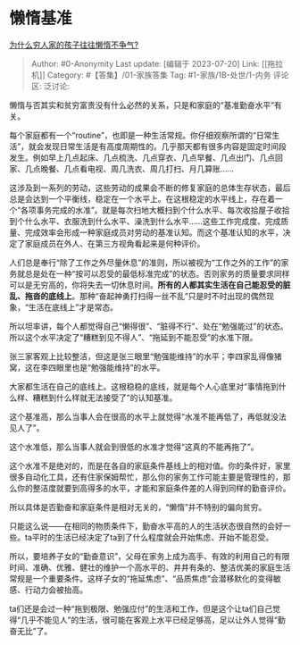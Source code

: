 # 懒惰基准
[为什么穷人家的孩子往往懒惰不争气?](https://www.zhihu.com/question/611092150/answer/3126147637)

> Author: #0-Anonymity
> Last update: [编辑于 2023-07-20]
> Link: [[拖拉机]]
> Category: #【答集】/01-家族答集 
> Tag: #1-家族/1B-处世/1-内务
> 评论区:
> 泛讨论:

懒惰与否其实和贫穷富贵没有什么必然的关系，只是和家庭的“基准勤奋水平”有关。

每个家庭都有一个“routine”，也即是一种生活常规。你仔细观察所谓的“日常生活”，就会发现日常生活是有高度周期性的。几乎那天都有很多内容是固定时间段发生。例如早上几点起床、几点梳洗、几点穿衣、几点早餐、几点出门、几点回家、几点晚餐、几点看电视、周几洗衣、周几打扫、月几算账……

这涉及到一系列的劳动，这些劳动的成果会不断的修复家庭的总体生存状态，最后总是会达到一个平衡线，稳定在一个水平上。在这根稳定的水平线上，存在着一个“各项事务完成的水准”。就是每次扫地大概扫到个什么水平、每次收拾屋子收拾到个什么水平、衣服洗到什么水平、澡洗到什么水平……这些工作完成度、完成质量、完成效率会形成一种家庭成员对劳动的基准认知。而这个基准认知的水平，决定了家庭成员在外人、在第三方视角看起来是何种评价。

人们总是奉行“除了工作之外尽量休息”的准则，所以被视为“工作之外的工作”的家务就总是处在一种“按可以忍受的最低标准完成”的状态。否则家务的质量要求同样可以是无穷高的，你将失去一切休息时间。**所有的人都其实生活在自己能忍受的脏乱、拖沓的底线上**。那种“奋起神勇打扫得一丝不乱”只是时不时出现的偶然现象，“生活在底线上”才是常态。

所以坦率讲，每个人都觉得自己“懒得很”、“脏得不行”、处在“勉强能过”的状态。所以这个水平决定了“糟糕到见不得人”、“拖延到不能忍受”的水准下限。

张三家客观上比较整洁，但这是张三眼里“勉强能维持”的水平；李四家乱得像猪窝，这在李四眼里也是“勉强能维持”的水平。

大家都生活在自己的底线上。这根稳稳的底线，就是每个人心底里对“事情拖到什么样、糟糕到什么样就无法接受了”的认知基准。

这个基准高，那么当事人会在很高的水平上就觉得“水准不能再低了，再低就没法见人了”。

这个水准低，那么当事人就会到很低的水准才觉得“这真的不能再拖了”。

这个水准不是绝对的，而是在各自的家庭条件基线上的相对值。你的条件好，家里很多自动化工具，还有住家保姆帮忙，那么你的家务工作可能主要是管理性的，那么你的整洁度就要到高得多的水平，才能和家庭条件差的人得到同样的勤奋评价。

所以具体是否勤奋和家庭条件是相对无关的，“懒惰”并不特别的偏向贫穷。

只能这么说——在相同的物质条件下，勤奋水平高的人的生活状态很自然的会好一些。ta平时的生活已经决定了ta到了什么程度就会开始焦虑、开始不能忍受。

所以，要培养子女的“勤奋意识”，父母在家务上成为高手、有效的利用自己的有限时间、准确、优雅、健壮的维护一个高水平的、井井有条的、整洁优美的家庭生活常规是一个重要条件。这样子女的“拖延焦虑”、“品质焦虑”会潜移默化的变得敏感、行动力会被抬高。

ta们还是会过一种“拖到极限、勉强应付”的生活和工作，但是这个让ta们自己觉得“几乎不能见人”的生活，很可能在客观上水平已经足够高，足以让外人觉得“勤奋无比”了。
